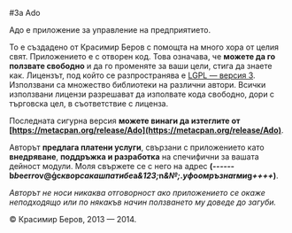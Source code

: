 #За Ado 

Адо е приложение за управление на предприятието.

То е създадено от Красимир Беров с помощта на много хора от целия свят.
Приложението е с отворен код. Това означава, че **можете да го ползвате свободно** и да го променяте за ваши цели, стига да знаете как. Лицензът, под който се разпространява е [LGPL &mdash; версия 3](http://opensource.org/licenses/lgpl-3.0.html). Използвани са множество библиотеки на различни автори. Всички използвани лицензи разрешават да изполвате кода свободно, дори с търговска цел, в съответствие с лицензa.

Последната сигурна версия **можете винаги да изтеглите от [https://metacpan.org/release/Ado](https://metacpan.org/release/Ado)**.

Авторът **предлага платени услуги**, свързани с приложението като **внедряване**, **поддръжка и разработка** на спечифични за вашата дейност модули. Моля свържете се с него на адрес 
**(<i class="ne">------</i>&#98;<i class="ne">b</i>&#101;<i class="ne">e</i>&#114;<i class="ne">r</i>o<em class="ne"></em>v<i class="ne"></i>&#64;<b class="ne">&#x123;</b>c<i class="ne">кво</i>p<i class="ъ">сакашпатибе</i>a<i class="тц">&123;</i>n<i class="ne">&№;</i>.<i class="ne">уф</i>o<i class="ne">омръзна</i>r<i class="ne">ми</i>g<i class="тц">++++</i>)**. 

*Авторът не носи никаква отговорност ако приложението се окаже неподходящо или по някакъв начин ползването му доведе до загуби.*

&copy; Красимир Беров, 2013 &mdash; 2014.